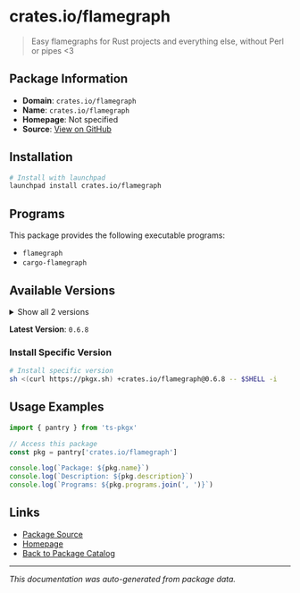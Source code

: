 # crates.io/flamegraph

> Easy flamegraphs for Rust projects and everything else, without Perl or pipes <3

## Package Information

- **Domain**: `crates.io/flamegraph`
- **Name**: `crates.io/flamegraph`
- **Homepage**: Not specified
- **Source**: [View on GitHub](https://github.com/pkgxdev/pantry/tree/main/projects/crates.io/flamegraph/package.yml)

## Installation

```bash
# Install with launchpad
launchpad install crates.io/flamegraph
```

## Programs

This package provides the following executable programs:

- `flamegraph`
- `cargo-flamegraph`

## Available Versions

<details>
<summary>Show all 2 versions</summary>

- `0.6.8`, `0.6.7`

</details>

**Latest Version**: `0.6.8`

### Install Specific Version

```bash
# Install specific version
sh <(curl https://pkgx.sh) +crates.io/flamegraph@0.6.8 -- $SHELL -i
```

## Usage Examples

```typescript
import { pantry } from 'ts-pkgx'

// Access this package
const pkg = pantry['crates.io/flamegraph']

console.log(`Package: ${pkg.name}`)
console.log(`Description: ${pkg.description}`)
console.log(`Programs: ${pkg.programs.join(', ')}`)
```

## Links

- [Package Source](https://github.com/pkgxdev/pantry/tree/main/projects/crates.io/flamegraph/package.yml)
- [Homepage](#)
- [Back to Package Catalog](../../../package-catalog.md)

---

*This documentation was auto-generated from package data.*
